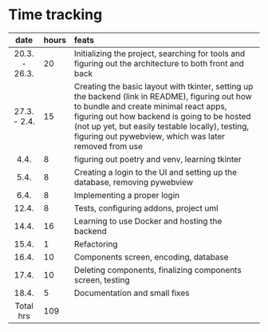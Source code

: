 # Time tracking

| date | hours | feats  |
| :----:|:-----| :-----|
| 20.3. - 26.3. | 20    | Initializing the project, searching for tools and figuring out the architecture to both front and back |
| 27.3. - 2.4. |  15    | Creating the basic layout with tkinter, setting up the backend (link in README), figuring out how to bundle and create minimal react apps, figuring out how backend is going to be hosted (not up yet, but easily testable locally), testing, figuring out pywebview, which was later removed from use |
| 4.4. | 8    | figuring out poetry and venv, learning tkinter |
| 5.4. | 8    | Creating a login to the UI and setting up the database, removing pywebview |
| 6.4. | 8    | Implementing a proper login |
| 12.4. | 8    | Tests, configuring addons, project uml |
| 14.4. | 16   | Learning to use Docker and hosting the backend |
| 15.4. | 1    | Refactoring |
| 16.4. | 10    | Components screen, encoding, database |
| 17.4. | 10    | Deleting components, finalizing components screen, testing |
| 18.4. | 5    | Documentation and small fixes |
|  Total hrs     | 109 | 
